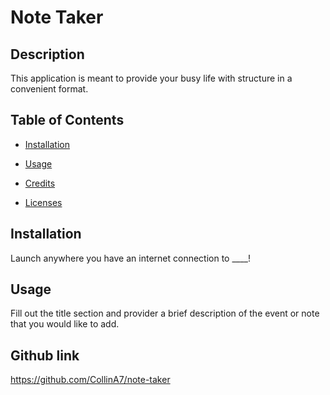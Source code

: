 
  # Note Taker

  ## Description
  
  This application is meant to provide your busy life with structure in a convenient format.
  
  ## Table of Contents
  
  - [Installation](#installation)

  - [Usage](#usage)

  - [Credits](#credits)

  - [Licenses](#license)
  
  ## Installation
  
  Launch anywhere you have an internet connection to ____!
  
  ## Usage
  
  Fill out the title section and provider a brief description of the event or note that you would like to add.

  ## Github link

  https://github.com/CollinA7/note-taker

  